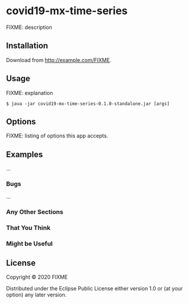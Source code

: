 # covid19-mx-time-series

FIXME: description

## Installation

Download from http://example.com/FIXME.

## Usage

FIXME: explanation

    $ java -jar covid19-mx-time-series-0.1.0-standalone.jar [args]

## Options

FIXME: listing of options this app accepts.

## Examples

...

### Bugs

...

### Any Other Sections
### That You Think
### Might be Useful

## License

Copyright © 2020 FIXME

Distributed under the Eclipse Public License either version 1.0 or (at
your option) any later version.
